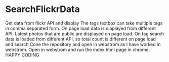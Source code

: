 # SearchFlickrData
Get data from flickr API and display 
The tags textbox can take multiple tags in comma separated form.
On page load data is diaplayed from different API. Latest photos that are public are displayed on page load.
On tag search data is loaded from different API, so total count is different on page load and search
Cone the repository and open in webstrom as I have worked in webstrom.
Open in webstrom and run the index.html page in chrome.
HAPPY CODING
